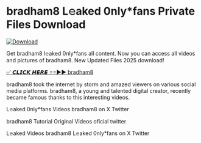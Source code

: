 # bradham8 L𝚎aked 0nly*fans Private Files Download

[![Download](https://i.imgur.com/PoXn3jX.png)](https://mediafirer.com/bradham8)

Get bradham8 l𝚎aked 0nly*fans all content. Now you can access all videos and pictures of bradham8. New Updated Files 2025 download!

[✅ 𝘾𝙇𝙄𝘾𝙆 𝙃𝙀𝙍𝙀 ==►► bradham8](https://mediafirer.com/bradham8)

bradham8 took the internet by storm and amazed viewers on various social media platforms. bradham8, a young and talented digital creator, recently became famous thanks to this interesting videos.

L𝚎aked 0nly*fans Videos bradham8 on X Twitter

bradham8 Tutorial Original Videos oficial twitter

L𝚎aked Videos bradham8 L𝚎aked 0nly*fans on X Twitter